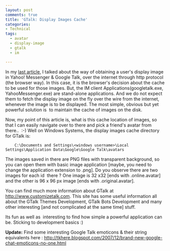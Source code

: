 ```yaml
---
layout: post
comments: true
title: 'GTalk: Display Images Cache'
categories:
- Technical
tags:
  - avatar
  - display-image
  - gtalk
  - im

---
```


In my <a title="Display Images in Instant Messengers" href="/blog/2009/08/29/display-images-in-instant-messengers/">last article</a>, I talked about the way of obtaining a user's display image in Yahoo! Messenger &amp; Google Talk, over the internet through http protocol (the browser way). In this case, it is the browser's decision about the cache to be used for those images. But, the IM client Applications(googletalk.exe, YahooMessenger.exe) are stand-alone applications. And we do not expect them to fetch the display image on the fly over the wire from the internet, whenever the image is to be displayed. The most simple, obvious but yet powerful solution is  to maintain the cache of images on the disk.

Now, my point of this article is, what is this cache location of images, so that I can easily navigate over to there and pick a friend's avatar from there..  :-) Well on Windows Systems, the display images cache directory for GTalk is:<span id="ctl00_MainContentPlaceholder_ctl01_ctl00_lblEntry"> </span>

```
    C:\Documents and Settings\<windows username>\Local Settings\Application Data\Google\Google Talk\avatars
```

<span>The images saved in there are PNG files with transparent background, so you can open them with basic image application [maybe, you need to change the application extension to .png]. Do you observe there are two images for each id  there ? One image is 32 x32 [ends with .online.avatar] and the other is 96 x 96 px image [ends with .original.avatar].</span>

You can find much more information about GTalk at <a href="http://www.customizetalk.com">http://www.customizetalk.com</a>. This site has some useful information all about the GTalk Themes Development, GTalk Bots Development and many other interesting [and not complicated at the same time] stuff.

Its fun as well as  interesting to find how simple a powerful application can be. Sticking to development basics :)

<strong>Update:</strong> Find some interesting Google Talk emoticons &amp; their string equivalents here : <a href="http://tkhere.blogspot.com/2007/12/brand-new-google-chat-emoticons-no-one.html">http://tkhere.blogspot.com/2007/12/brand-new-google-chat-emoticons-no-one.html</a>
